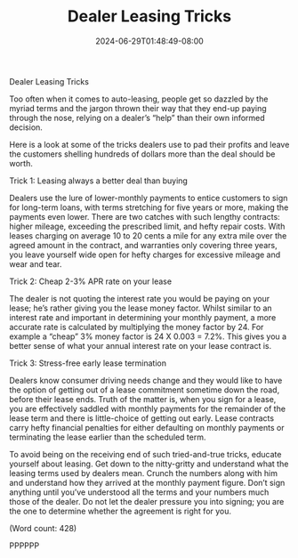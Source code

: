 ﻿---
title: "Dealer Leasing Tricks"
date: 2024-06-29T01:48:49-08:00
description: "Auto-Leasing Tips for Web Success"
featured_image: "/images/Auto-Leasing.jpg"
tags: ["Auto Leasing"]
---

Dealer Leasing Tricks

Too often when it comes to auto-leasing, people get so dazzled by the 
myriad terms and the jargon thrown their way that they end-up paying 
through the nose, relying on a dealer’s “help” than their own informed 
decision. 

Here is a look at some of the tricks dealers use to pad their profits and 
leave the customers shelling hundreds of dollars more than the deal should 
be worth.

Trick 1: Leasing always a better deal than buying

Dealers use the lure of lower-monthly payments to entice customers to sign 
for long-term loans, with terms stretching for five years or more, making 
the payments even lower. There are two catches with such lengthy contracts: 
higher mileage, exceeding the prescribed limit, and hefty repair costs. 
With
 leases charging on average 10 to 20 cents a mile for any extra mile over 
the agreed amount in the contract, and warranties only covering three 
years,   you leave yourself wide open for hefty charges for excessive 
mileage and wear and tear.   

Trick 2: Cheap 2-3% APR rate on your lease

The dealer is not quoting the interest rate you would be paying on your 
lease; he’s rather giving you the lease money factor. Whilst similar to an 
interest rate and important in determining your monthly payment, a more 
accurate rate is calculated by multiplying the money factor by 24. For 
example a “cheap” 3% money factor is 24 X 0.003 = 7.2%. This gives you a 
better sense of what your annual interest rate on your lease contract is. 

Trick 3: Stress-free early lease termination

Dealers know consumer driving needs change and they would like to have the 
option of getting out of a lease commitment sometime down the road, before 
their lease ends. Truth of the matter is, when you sign for a lease, you 
are effectively saddled with monthly payments for the remainder of the 
lease term and there is little-choice of getting out early. Lease contracts
 carry hefty financial penalties for either defaulting on monthly payments 
or terminating the lease earlier than the scheduled term. 

To avoid being on the receiving end of such tried-and-true tricks, educate
 yourself about leasing. Get down to the nitty-gritty and understand what 
the leasing terms used by dealers mean. Crunch the numbers along with him 
and understand how they arrived at the monthly payment figure. Don’t sign 
anything until you’ve understood all the terms and your numbers much those 
of the dealer. Do not let the dealer pressure you into signing; you are the 
one to determine whether the agreement is right for you. 

(Word count: 428)

PPPPPP





